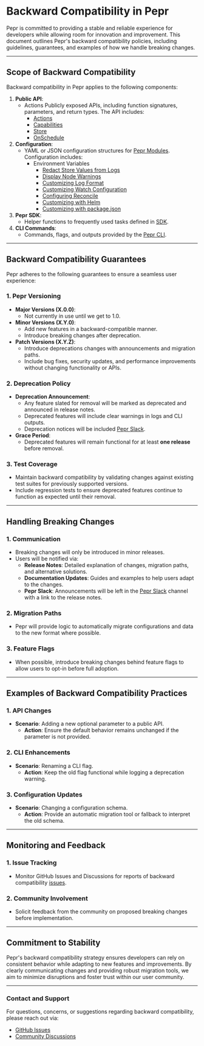 # Backward Compatibility in Pepr

Pepr is committed to providing a stable and reliable experience for developers while allowing room for innovation and improvement. This document outlines Pepr's backward compatibility policies, including guidelines, guarantees, and examples of how we handle breaking changes.

---

## Scope of Backward Compatibility

Backward compatibility in Pepr applies to the following components:

1. **Public API**:
   - Actions Publicly exposed APIs, including function signatures, parameters, and return types. The API includes:
     - [Actions](https://docs.pepr.dev/main/user-guide/actions/)
     - [Capabilities](https://docs.pepr.dev/main/user-guide/capabilities/)
     - [Store](https://docs.pepr.dev/main/user-guide/store/)
     - [OnSchedule](https://docs.pepr.dev/main/user-guide/onschedule/)
1. **Configuration**:
   - YAML or JSON configuration structures for [Pepr Modules](https://docs.pepr.dev/main/user-guide/pepr-modules/). Configuration includes:
     - Environment Variables
       - [Redact Store Values from Logs](https://docs.pepr.dev/main/user-guide/customization/#redact-store-values-from-logs)
       - [Display Node Warnings](https://docs.pepr.dev/main/user-guide/customization/#display-node-warnings)
       - [Customizing Log Format](https://docs.pepr.dev/main/user-guide/customization/#customizing-log-format)
       - [Customizing Watch Configuration](https://docs.pepr.dev/main/user-guide/customization/#customizing-watch-configuration)
       - [Configuring Reconcile](https://docs.pepr.dev/main/user-guide/customization/#configuring-reconcile)
       - [Customizing with Helm](https://docs.pepr.dev/main/user-guide/customization/#customizing-with-helm)
       - [Customizing with package.json](https://docs.pepr.dev/main/user-guide/customization/#customizing-with-packagejson)
1. **Pepr SDK**:
   - Helper functions to frequently used tasks defined in [SDK](https://docs.pepr.dev/main/user-guide/sdk/).
1. **CLI Commands**:
   - Commands, flags, and outputs provided by the [Pepr CLI](https://docs.pepr.dev/main/user-guide/pepr-cli/).

---

## Backward Compatibility Guarantees

Pepr adheres to the following guarantees to ensure a seamless user experience:

### 1. Pepr Versioning
- **Major Versions (X.0.0)**:
  - Not currently in use until we get to 1.0.
- **Minor Versions (X.Y.0)**:
  - Add new features in a backward-compatible manner.
  - Introduce breaking changes after deprecation.
- **Patch Versions (X.Y.Z)**:
  - Introduce deprecations changes with announcements and migration paths.
  - Include bug fixes, security updates, and performance improvements without changing functionality or APIs.

### 2. Deprecation Policy
- **Deprecation Announcement**:
  - Any feature slated for removal will be marked as deprecated and announced in release notes.
  - Deprecated features will include clear warnings in logs and CLI outputs.
  - Deprecation notices will be included [Pepr Slack](https://kubernetes.slack.com/archives/c06dgh40ucb).
- **Grace Period**:
  - Deprecated features will remain functional for at least **one release** before removal.

### 3. Test Coverage
- Maintain backward compatibility by validating changes against existing test suites for previously supported versions.
- Include regression tests to ensure deprecated features continue to function as expected until their removal.

---

## Handling Breaking Changes

### 1. Communication
- Breaking changes will only be introduced in minor releases.
- Users will be notified via:
  - **Release Notes**: Detailed explanation of changes, migration paths, and alternative solutions.
  - **Documentation Updates**: Guides and examples to help users adapt to the changes.
  - **Pepr Slack**: Announcements will be left in the [Pepr Slack](https://kubernetes.slack.com/archives/c06dgh40ucb) channel with a link to the release notes.

### 2. Migration Paths
- Pepr will provide logic to automatically migrate configurations and data to the new format where possible.

### 3. Feature Flags
- When possible, introduce breaking changes behind feature flags to allow users to opt-in before full adoption.

---

## Examples of Backward Compatibility Practices

### 1. API Changes
- **Scenario**: Adding a new optional parameter to a public API.
  - **Action**: Ensure the default behavior remains unchanged if the parameter is not provided.

### 2. CLI Enhancements
- **Scenario**: Renaming a CLI flag.
  - **Action**: Keep the old flag functional while logging a deprecation warning.

### 3. Configuration Updates
- **Scenario**: Changing a configuration schema.
  - **Action**: Provide an automatic migration tool or fallback to interpret the old schema.

---

## Monitoring and Feedback

### 1. Issue Tracking
- Monitor GitHub Issues and Discussions for reports of backward compatibility [issues](https://github.com/defenseunicorns/pepr/issues).

### 2. Community Involvement
- Solicit feedback from the community on proposed breaking changes before implementation.

---

## Commitment to Stability

Pepr's backward compatibility strategy ensures developers can rely on consistent behavior while adapting to new features and improvements. By clearly communicating changes and providing robust migration tools, we aim to minimize disruptions and foster trust within our user community.

---

### Contact and Support
For questions, concerns, or suggestions regarding backward compatibility, please reach out via:
- [GitHub Issues](https://github.com/defenseunicorns/pepr/issues)
- [Community Discussions](https://github.com/defenseunicorns/pepr/discussions)

